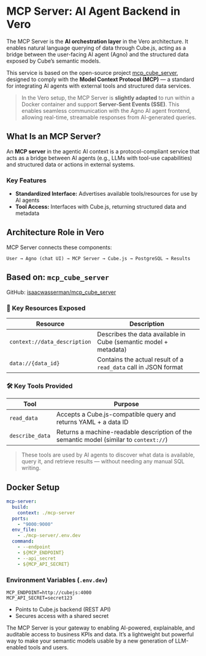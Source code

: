 # MCP Server: AI Agent Backend in Vero

The MCP Server is the **AI orchestration layer** in the Vero architecture. It enables natural language querying of data through Cube.js, acting as a bridge between the user-facing AI agent (Agno) and the structured data exposed by Cube’s semantic models.

This service is based on the open-source project [mcp_cube_server](https://github.com/isaacwasserman/mcp_cube_server), designed to comply with the **Model Context Protocol (MCP)** — a standard for integrating AI agents with external tools and structured data services.

> In the Vero setup, the MCP Server is **slightly adapted** to run within a Docker container and support **Server-Sent Events (SSE)**. This enables seamless communication with the Agno AI agent frontend, allowing real-time, streamable responses from AI-generated queries.

## What Is an MCP Server?

An **MCP server** in the agentic AI context is a protocol-compliant service that acts as a bridge between AI agents (e.g., LLMs with tool-use capabilities) and structured data or actions in external systems.

### Key Features

- **Standardized Interface:** Advertises available tools/resources for use by AI agents
- **Tool Access:** Interfaces with Cube.js, returning structured data and metadata

## Architecture Role in Vero

MCP Server connects these components:

```
User → Agno (chat UI) → MCP Server → Cube.js → PostgreSQL → Results
```

## Based on: `mcp_cube_server`

GitHub: [isaacwasserman/mcp_cube_server](https://github.com/isaacwasserman/mcp_cube_server)

### 📁 Key Resources Exposed

| Resource                     | Description                                                      |
| ---------------------------- | ---------------------------------------------------------------- |
| `context://data_description` | Describes the data available in Cube (semantic model + metadata) |
| `data://{data_id}`           | Contains the actual result of a `read_data` call in JSON format  |

### 🛠️ Key Tools Provided

| Tool            | Purpose                                                                                |
| --------------- | -------------------------------------------------------------------------------------- |
| `read_data`     | Accepts a Cube.js-compatible query and returns YAML + a data ID                        |
| `describe_data` | Returns a machine-readable description of the semantic model (similar to `context://`) |

> These tools are used by AI agents to discover what data is available, query it, and retrieve results — without needing any manual SQL writing.

## Docker Setup

```yaml
mcp-server:
  build:
    context: ./mcp-server
  ports:
    - "9000:9000"
  env_file:
    - ./mcp-server/.env.dev
  command:
    - --endpoint
    - ${MCP_ENDPOINT}
    - --api_secret
    - ${MCP_API_SECRET}
```

### Environment Variables (`.env.dev`)

```env
MCP_ENDPOINT=http://cubejs:4000
MCP_API_SECRET=secret123
```

- Points to Cube.js backend (REST API)
- Secures access with a shared secret

The MCP Server is your gateway to enabling AI-powered, explainable, and auditable access to business KPIs and data. It’s a lightweight but powerful way to make your semantic models usable by a new generation of LLM-enabled tools and users.
